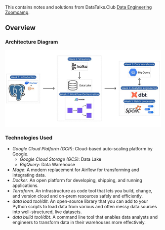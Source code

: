 This contains notes and solutions from DataTalks.Club [Data Engineering Zoomcamp](https://github.com/DataTalksClub/data-engineering-zoomcamp).

## Overview

### Architecture Diagram
![](resources/architecture/architecture.jpeg)

### Technologies Used
* *Google Cloud Platform (GCP)*: Cloud-based auto-scaling platform by Google. 
  * *Google Cloud Storage (GCS)*: Data Lake
  * *BigQuery*: Data Warehouse
* *Mage*: A modern replacement for Airflow for transforming and integrating data.
* *Docker*. An open platform for developing, shipping, and running applications.
* *Terraform*. An infrastructure as code tool that lets you build, change, and version cloud and on-prem resources safely and efficiently.
* *data load tool/dlt*. An open-source library that you can add to your Python scripts to load data from various and often messy data sources into well-structured, live datasets.
* *data build tool/dbt*. A command line tool that enables data analysts and engineers to transform data in their warehouses more effectively.
  

